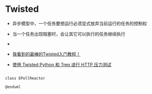 # Twisted

* 异步模型中，一个任务要想运行必须显式放弃当前运行的任务的控制权  
* 当一个任务出现阻塞时，会让其它可以执行的任务继续执行
* 


* [我看到的最棒的Twisted入门教程！](http://blog.sina.com.cn/s/blog_704b6af70100py9n.html)
* [使用 Twisted Python 和 Treq 进行 HTTP 压力测试](http://www.oschina.net/translate/stress-testing-http-with-twisted-python-and-treq)



```uml @startuml

class EPollReactor

@enduml
```